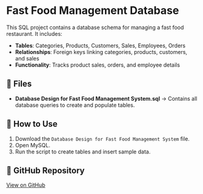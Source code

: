 # Fast Food Management Database

This SQL project contains a database schema for managing a fast food restaurant. It includes:

- **Tables**: Categories, Products, Customers, Sales, Employees, Orders
- **Relationships**: Foreign keys linking categories, products, customers, and sales
- **Functionality**: Tracks product sales, orders, and employee details

## 📂 Files
- **Database Design for Fast Food Management System.sql** → Contains all database queries to create and populate tables.

## 🚀 How to Use
1. Download the `Database Design for Fast Food Management System` file.
2. Open MySQL.
3. Run the script to create tables and insert sample data.

## 🔗 GitHub Repository
[View on GitHub](https://github.com/zrimsha34/my_all_projects/tree/main/SQL)
